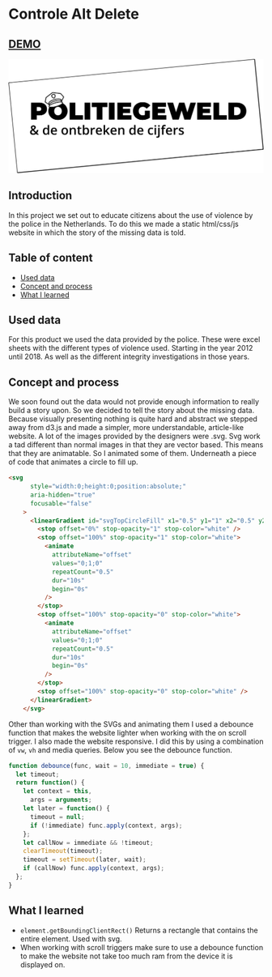 # Controle Alt Delete
## [DEMO](https://relaxed-swirles-1ce12c.netlify.com/)

![Screenshot](/src/Titel_def.svg) 

## Introduction
In this project we set out to educate citizens about the use of violence by the police in the Netherlands. To do this we made a static html/css/js website in which the story of the missing data is told.

## Table of content

* [Used data](#Used-data)
* [Concept and process](#My-concept-and-process)
* [What I learned](#What-I-learned)

## Used data

For this product we used the data provided by the police. These were excel sheets with the different types of violence used. Starting in the year 2012 until 2018. As well as the different integrity investigations in those years.

## Concept and process

We soon found out the data would not provide enough information to really build a story upon. So we decided to tell the story about the missing data. Because visually presenting nothing is quite hard and abstract we stepped away from d3.js and made a simpler, more understandable, article-like website. A lot of the images provided by the designers were .svg. Svg work a tad different than normal images in that they are vector based. This means that they are animatable. So I animated some of them. Underneath a piece of code that animates a circle to fill up.

``` html
<svg
      style="width:0;height:0;position:absolute;"
      aria-hidden="true"
      focusable="false"
    >
      <linearGradient id="svgTopCircleFill" x1="0.5" y1="1" x2="0.5" y2="0">
        <stop offset="0%" stop-opacity="1" stop-color="white" />
        <stop offset="100%" stop-opacity="1" stop-color="white">
          <animate
            attributeName="offset"
            values="0;1;0"
            repeatCount="0.5"
            dur="10s"
            begin="0s"
          />
        </stop>
        <stop offset="100%" stop-opacity="0" stop-color="white">
          <animate
            attributeName="offset"
            values="0;1;0"
            repeatCount="0.5"
            dur="10s"
            begin="0s"
          />
        </stop>
        <stop offset="100%" stop-opacity="0" stop-color="white" />
      </linearGradient>
    </svg>
```

Other than working with the SVGs and animating them I used a debounce function that makes the website lighter when working with the on scroll trigger. I also made the website responsive. I did this by using a combination of `vw`, `vh` and media queries. Below you see the debounce function.

``` js
function debounce(func, wait = 10, immediate = true) {
  let timeout;
  return function() {
    let context = this,
      args = arguments;
    let later = function() {
      timeout = null;
      if (!immediate) func.apply(context, args);
    };
    let callNow = immediate && !timeout;
    clearTimeout(timeout);
    timeout = setTimeout(later, wait);
    if (callNow) func.apply(context, args);
  };
}
```


## What I learned

* `element.getBoundingClientRect()` Returns a rectangle that contains the entire element. Used with svg.
* When working with scroll triggers make sure to use a debounce function to make the website not take too much ram from the device it is displayed on.
